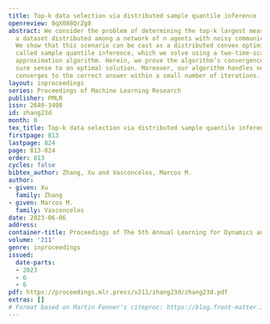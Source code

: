 ```yaml
---
title: Top-k data selection via distributed sample quantile inference
openreview: 0qX088QrZg0
abstract: We consider the problem of determining the top-k largest measurements from
  a dataset distributed among a network of n agents with noisy communication links.
  We show that this scenario can be cast as a distributed convex optimization problem
  called sample quantile inference, which we solve using a two-time-scale stochastic
  approximation algorithm. Herein, we prove the algorithm’s convergence in the almost
  sure sense to an optimal solution. Moreover, our algorithm handles noise and empirically
  converges to the correct answer within a small number of iterations.
layout: inproceedings
series: Proceedings of Machine Learning Research
publisher: PMLR
issn: 2640-3498
id: zhang23d
month: 0
tex_title: Top-k data selection via distributed sample quantile inference
firstpage: 813
lastpage: 824
page: 813-824
order: 813
cycles: false
bibtex_author: Zhang, Xu and Vasconcelos, Marcos M.
author:
- given: Xu
  family: Zhang
- given: Marcos M.
  family: Vasconcelos
date: 2023-06-06
address:
container-title: Proceedings of The 5th Annual Learning for Dynamics and Control Conference
volume: '211'
genre: inproceedings
issued:
  date-parts:
  - 2023
  - 6
  - 6
pdf: https://proceedings.mlr.press/v211/zhang23d/zhang23d.pdf
extras: []
# Format based on Martin Fenner's citeproc: https://blog.front-matter.io/posts/citeproc-yaml-for-bibliographies/
---
```

